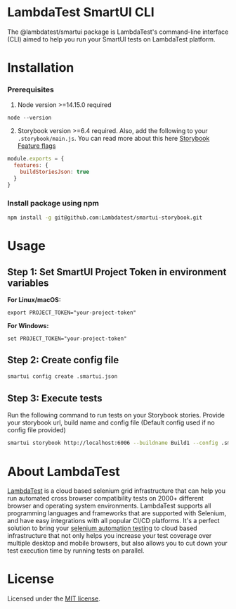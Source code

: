 # LambdaTest SmartUI CLI
The @lambdatest/smartui package is LambdaTest's command-line interface (CLI) aimed to help you run your SmartUI tests on LambdaTest platform.


# Installation

### Prerequisites
1. Node version >=14.15.0 required
  ```
  node --version
  ```

2. Storybook version >=6.4 required. Also, add the following to your `.storybook/main.js`. You can read more about this here [Storybook Feature flags](https://storybook.js.org/docs/react/configure/overview#feature-flags)
  ```js
  module.exports = {
    features: {
      buildStoriesJson: true
    }
  }
  ```

### Install package using npm
```bash
npm install -g git@github.com:Lambdatest/smartui-storybook.git
```

# Usage

## Step 1: Set SmartUI Project Token in environment variables

  <b>For Linux/macOS:</b>
 
  ```
  export PROJECT_TOKEN="your-project-token"
  ```

   <b>For Windows:</b>

  ```
  set PROJECT_TOKEN="your-project-token"
  ```

## Step 2: Create config file
```bash
smartui config create .smartui.json
```

## Step 3: Execute tests
Run the following command to run tests on your Storybook stories. Provide your storybook url, build name and config file (Default config used if no config file provided)

```bash
smartui storybook http://localhost:6006 --buildname Build1 --config .smartui.json
```

# About LambdaTest

[LambdaTest](https://www.lambdatest.com/) is a cloud based selenium grid infrastructure that can help you run automated cross browser compatibility tests on 2000+ different browser and operating system environments. LambdaTest supports all programming languages and frameworks that are supported with Selenium, and have easy integrations with all popular CI/CD platforms. It's a perfect solution to bring your [selenium automation testing](https://www.lambdatest.com/selenium-automation) to cloud based infrastructure that not only helps you increase your test coverage over multiple desktop and mobile browsers, but also allows you to cut down your test execution time by running tests on parallel.

# License

Licensed under the [MIT license](./LICENSE).
